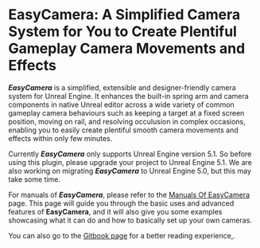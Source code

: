 # EasyCamera: A Simplified Camera System for You to Create Plentiful Gameplay Camera Movements and Effects

***EasyCamera*** is a simplified, extensible and designer-friendly camera system for Unreal Engine. It enhances the built-in spring arm and camera components in native Unreal editor across a wide variety of common gameplay camera behaviours such as keeping a target at a fixed screen position, moving on rail, and resolving occulusion in complex occasions, enabling you to easily create plentiful smooth camera movements and effects within only few minutes.

Currently ***EasyCamera*** only supports Unreal Engine version 5.1. So before using this plugin, please upgrade your project to Unreal Engine 5.1. We are also working on migrating ***EasyCamera*** to Unreal Engine 5.0, but this may take some time.

For manuals of ***EasyCamera***, please refer to the [Manuals Of EasyCamera](Docs/ManualsOfEasyCamera.md) page. This page will guide you through the basic uses and advanced features of **EasyCamera**, and it will also give you some examples showcasing what it can do and how to basically set up your own cameras.

You can also go to the [Gitbook page](https://sulleyyys-organization.gitbook.io/manuals-of-easycamera/) for a better reading experience,.